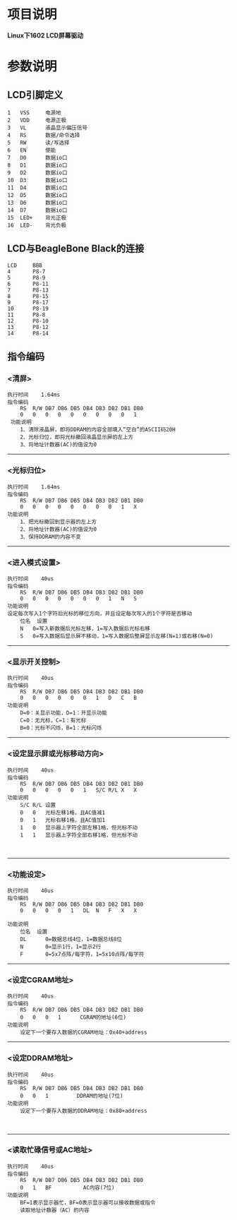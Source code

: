 # 项目说明

**Linux下1602 LCD屏幕驱动**

# 参数说明

## LCD引脚定义 ##

    1 	VSS 	电源地
    2 	VDD 	电源正极
    3 	VL  	液晶显示偏压信号
    4 	RS  	数据/命令选择
    5 	RW  	读/写选择
    6 	EN  	使能
    7 	D0  	数据io口
    8 	D1  	数据io口
    9 	D2  	数据io口
    10 	D3  	数据io口
    11 	D4  	数据io口
    12 	D5  	数据io口
    13 	D6  	数据io口
    14 	D7  	数据io口
    15 	LED+ 	背光正极
    16 	LED- 	背光负极

## LCD与BeagleBone Black的连接 ##

    LCD		BBB
    4		P8-7
    5		P8-9
    6		P8-11
    7		P8-13
    8		P8-15
    9		P8-17
    10		P8-19
    11		P8-8
    12		P8-10
    13		P8-12
    14		P8-14

## 指令编码 ##
### <清屏> ###
    执行时间 	1.64ms
    指令编码
     	RS	R/W	DB7	DB6	DB5	DB4	DB3	DB2	DB1	DB0
     	0	0	0	0	0	0	0	0	0	1
     功能说明	
     	1、清除液晶屏，即将DDRAM的内容全部填入“空白”的ASCII码20H
     	2、光标归位，即将光标撤回液晶显示屏的左上方
     	3、将地址计数器(AC)的值设为0

----------


###  <光标归位> ###
    执行时间 	1.64ms
    指令编码
    	RS	R/W	DB7	DB6	DB5	DB4	DB3	DB2	DB1	DB0	
    	0	0	0	0	0	0	0	0	1	X	
    功能说明	
    	1、把光标撤回到显示器的左上方
    	2、将地址计数器(AC)的值设为0
    	3、保持DDRAM的内容不变

----------


###  <进入模式设置> ###
    执行时间 	40us
    指令编码
    	RS	R/W	DB7	DB6	DB5	DB4	DB3	DB2	DB1	DB0	
    	0	0	0	0	0	0	0	1	N	S
    功能说明	
    设定每次写入1个字符后光标的移位方向，并且设定每次写入的1个字符是否移动
    	位名	设置
    	N	0=写入新数据后光标左移，1=写入数据后光标右移
    	S	0=写入数据后显示屏不移动，1=写入数据后整屏显示左移(N=1)或右移(N=0)

----------

###  <显示开关控制> ###
    执行时间 	40us
    指令编码
    	RS	R/W	DB7	DB6	DB5	DB4	DB3	DB2	DB1	DB0	
    	0	0	0	0	0	0	1	D	C	B
    功能说明	
    	D=0：关显示功能，D=1：开显示功能
    	C=0：无光标，C=1：有光标
    	B=0：光标不闪烁，B=1：光标闪烁

----------

### <设定显示屏或光标移动方向>

    执行时间 	40us
    指令编码
    	RS	R/W	DB7	DB6	DB5	DB4	DB3	DB2	DB1	DB0	
    	0	0	0	0	0	1	S/C	R/L	X	X
    功能说明
    	S/C	R/L	设置
    	0	0	光标左移1格，且AC值减1
    	0	1	光标右移1格，且AC值加1
    	1	0	显示器上字符全部左移1格，但光标不动
    	1	1	显示器上字符全部右移1格，但光标不动


​    

----------

### <功能设定> ###
    执行时间	40us
    指令编码
    	RS	R/W	DB7	DB6	DB5	DB4	DB3	DB2	DB1	DB0	
    	0	0	0	0	1	DL	N	F	X	X
    									
    功能说明	
    	位名	设置
    	DL		0=数据总线4位，1=数据总线8位
    	N		0=显示1行，1=显示2行
    	F		0=5x7点阵/每字符，1=5x10点阵/每字符

----------


### <设定CGRAM地址> ###
    执行时间	40us
    指令编码
    	RS	R/W	DB7	DB6	DB5	DB4	DB3	DB2	DB1	DB0	
    	0	0	0	1	   CGRAM的地址(6位)
    功能说明	
    	设定下一个要存入数据的CGRAM地址：0x40+address

----------


### <设定DDRAM地址> ###
    执行时间	40us
    指令编码
    	RS	R/W	DB7	DB6	DB5	DB4	DB3	DB2	DB1	DB0	
    	0	0	1		  DDRAM的地址(7位)      
    功能说明	
    	设定下一个要存入数据的DDRAM地址：0x80+address


​    

----------

### <读取忙碌信号或AC地址> ###
    执行时间	40us
    指令编码
    	RS	R/W	DB7	DB6	DB5	DB4	DB3	DB2	DB1	DB0	
    	0	1	BF			AC内容(7位)
    功能说明	
    	BF=1表示显示器忙，BF=0表示显示器可以接收数据或指令
    	读取地址计数器（AC）的内容